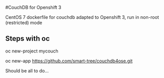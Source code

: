 #CouchDB for Openshift 3


CentOS 7 dockerfile for couchdb adapted to Openshift 3, run in non-root (restricted) mode

## Steps with oc

oc new-project mycouch

oc new-app https://github.com/smart-tree/couchdb4ose.git

Should be all to do...

